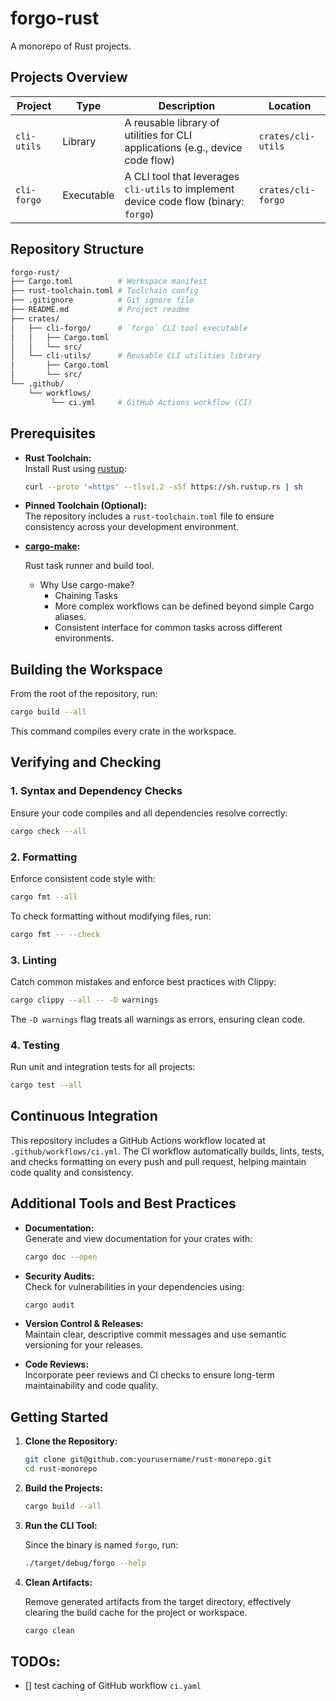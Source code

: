 # forgo-rust

A monorepo of Rust projects.

## Projects Overview

| Project     | Type       | Description                                                                           | Location           |
| ----------- | ---------- | ------------------------------------------------------------------------------------- | ------------------ |
| `cli-utils` | Library    | A reusable library of utilities for CLI applications (e.g., device code flow)         | `crates/cli-utils` |
| `cli-forgo` | Executable | A CLI tool that leverages `cli-utils` to implement device code flow (binary: `forgo`) | `crates/cli-forgo` |

## Repository Structure

```bash
forgo-rust/
├── Cargo.toml          # Workspace manifest
├── rust-toolchain.toml # Toolchain config
├── .gitignore          # Git ignore file
├── README.md           # Project readme
├── crates/
│   ├── cli-forgo/      # `forgo` CLI tool executable
│   │   ├── Cargo.toml
│   │   └── src/
│   └── cli-utils/      # Reusable CLI utilities library
│       ├── Cargo.toml
│       └── src/
└── .github/
    └── workflows/
         └── ci.yml     # GitHub Actions workflow (CI)

```

## Prerequisites

- **Rust Toolchain:**  
  Install Rust using [rustup](https://rustup.rs/):

  ```bash
  curl --proto '=https' --tlsv1.2 -sSf https://sh.rustup.rs | sh
  ```

- **Pinned Toolchain (Optional):**  
  The repository includes a `rust-toolchain.toml` file to ensure consistency across your development environment.

- **[cargo-make](https://github.com/sagiegurari/cargo-make):**

  Rust task runner and build tool.

  - Why Use cargo-make?
    - Chaining Tasks
    - More complex workflows can be defined beyond simple Cargo aliases.
    - Consistent interface for common tasks across different environments.

## Building the Workspace

From the root of the repository, run:

```bash
cargo build --all
```

This command compiles every crate in the workspace.

## Verifying and Checking

### 1. Syntax and Dependency Checks

Ensure your code compiles and all dependencies resolve correctly:

```bash
cargo check --all
```

### 2. Formatting

Enforce consistent code style with:

```bash
cargo fmt --all
```

To check formatting without modifying files, run:

```bash
cargo fmt -- --check
```

### 3. Linting

Catch common mistakes and enforce best practices with Clippy:

```bash
cargo clippy --all -- -D warnings
```

The `-D warnings` flag treats all warnings as errors, ensuring clean code.

### 4. Testing

Run unit and integration tests for all projects:

```bash
cargo test --all
```

## Continuous Integration

This repository includes a GitHub Actions workflow located at `.github/workflows/ci.yml`. The CI workflow automatically builds, lints, tests, and checks formatting on every push and pull request, helping maintain code quality and consistency.

## Additional Tools and Best Practices

- **Documentation:**  
  Generate and view documentation for your crates with:

  ```bash
  cargo doc --open
  ```

- **Security Audits:**  
  Check for vulnerabilities in your dependencies using:

  ```bash
  cargo audit
  ```

- **Version Control & Releases:**  
  Maintain clear, descriptive commit messages and use semantic versioning for your releases.

- **Code Reviews:**  
  Incorporate peer reviews and CI checks to ensure long-term maintainability and code quality.

## Getting Started

1. **Clone the Repository:**

   ```bash
   git clone git@github.com:yourusername/rust-monorepo.git
   cd rust-monorepo
   ```

2. **Build the Projects:**

   ```bash
   cargo build --all
   ```

3. **Run the CLI Tool:**

   Since the binary is named `forgo`, run:

   ```bash
   ./target/debug/forgo --help
   ```

4. **Clean Artifacts:**

   Remove generated artifacts from the target directory, effectively clearing the build cache for the project or workspace.

   ```bash
   cargo clean
   ```

## TODOs:

- [] test caching of GitHub workflow `ci.yaml`

